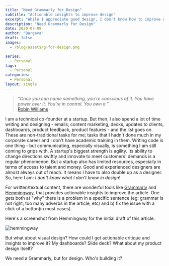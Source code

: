 ```yaml
---
title: "Need Grammarly for Design"
subtitle: "Actionable insights to improve design"
excerpt: "While I appreciate good design, I don't know how to improve upon a bad design to make it good. Time to have a Grammarly for design."
description: "Need Grammarly for Design"
date: 2020-07-09
author: "Bargava"
draft: false
images:
  - /blog/assets/g-for-design.png

series:
  - Personal
tags:
  - Personal
categories:
  - Personal
layout: single
---
```


> _“Once you can name something, you’re conscious of it. You have power over it. You’re in control. You own it.”_ <br> [Robin Williams](https://www.amazon.com/Non-Designers-Design-Book-4th/dp/0133966151)

I am a technical co-founder at a startup. But then, I also spend a lot of time writing and designing - emails, content marketing, decks, updates to clients, dashboards, product feedback, product features - and the list goes on. These are non-traditional tasks for me; tasks that I hadn't done much in my corporate career and I don't have academic training in them. Writing code is one thing - but communicating, especially visually, is something I am still coming to grips with. A startup's biggest strength is agility. Its ability to change directions swiftly and innovate to meet customers' demands is a regular phenomenon. But a startup also has limited resources, especially in terms of access to talent and money. Good and experienced designers are almost always out of reach. It means I have to also double up as a designer. So, here I am: *I don't know what I don't know in design*!

For written/textual content, there are wonderful tools like [Grammarly](https://www.grammarly.com/) and [Hemmingway](http://www.hemingwayapp.com/), that provides actionable insights to improve the article. One gets both a) "why" there is a problem in a specific sentence (eg: grammar is not right; too many adverbs in the article, etc) and b) fix the issue with a click of a button(in most cases).

Here's a screenshot from Hemmingway for the initial draft of this article.

![hemmingway](/blog/assets/hway.png)

But what about visual design? How could I get actionable critique and insights to improve it? My dashboards? Slide deck? What about my product design itself?

We need a Grammarly, but for design. Who's building it?
